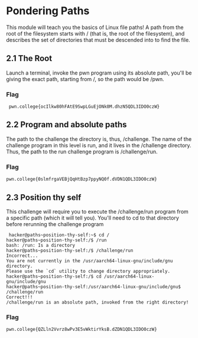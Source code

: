 # Pondering Paths
This module will teach you the basics of Linux file paths!
A path from the root of the filesystem starts with / (that is, the root of the filesystem), and describes the set of directories that must be descended into to find the file. 

## 2.1 The Root

Launch a terminal, invoke the pwn program using its absolute path, you'll be giving the exact path, starting from /, so the path would be /pwn.
 
### Flag 
```
 pwn.college{ocIlkw80hFAtE9SwpLGuEjONk0M.dhzN5QDL3IDO0czW}
```

## 2.2 Program and absolute paths

The path to the challenge the directory is, thus, /challenge. The name of the challenge program in this level is run, and it lives in the /challenge directory. Thus, the path to the run challenge program is /challenge/run.

### Flag
```
pwn.college{0slmfrgaVEBjQqHtBzp7ppyNQ0f.dVDN1QDL3IDO0czW}
```

## 2.3 Position thy self

This challenge will require you to execute the /challenge/run program from a specific path (which it will tell you). You'll need to cd to that directory before rerunning the challenge program
```
 hacker@paths~position-thy-self:~$ cd /
hacker@paths~position-thy-self:/$ /run
bash: /run: Is a directory
hacker@paths~position-thy-self:/$ /challenge/run
Incorrect...
You are not currently in the /usr/aarch64-linux-gnu/include/gnu directory.
Please use the `cd` utility to change directory appropriately.
hacker@paths~position-thy-self:/$ cd /usr/aarch64-linux-gnu/include/gnu
hacker@paths~position-thy-self:/usr/aarch64-linux-gnu/include/gnu$ /challenge/run
Correct!!!
/challenge/run is an absolute path, invoked from the right directory!
```
### Flag
```
pwn.college{QZLln2Vvrz8wPv3E5vWktirYksB.dZDN1QDL3IDO0czW}
```
